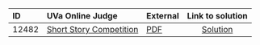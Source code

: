 | ID | UVa Online Judge | External | Link to solution |
|:---|:---|:---|:---:|
| 12482 | [Short Story Competition](https://onlinejudge.org/index.php?option=com_onlinejudge&Itemid=8&category=24&page=show_problem&problem=3926) | [PDF](https://onlinejudge.org/external/124/12482.pdf) | [Solution](https://github.com/versenyi98/uva-solutions/tree/main/solutions/12482%20-%20Short%20Story%20Competition)|
